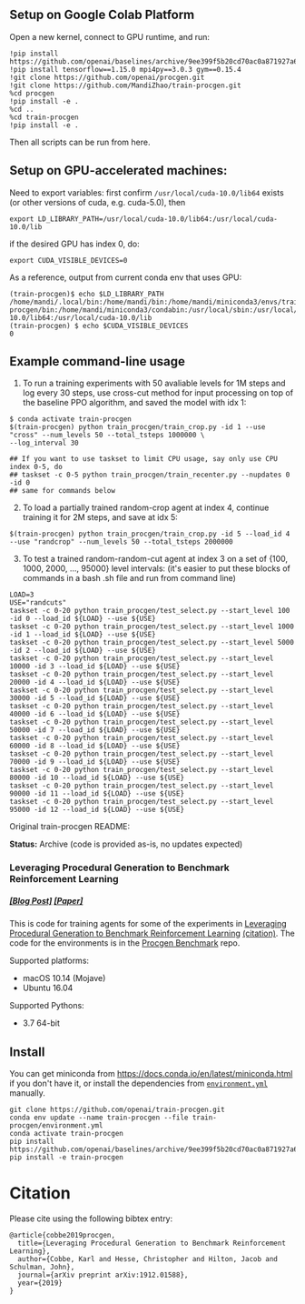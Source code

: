 ## Setup on Google Colab Platform
Open a new kernel, connect to GPU runtime, and run:
```
!pip install https://github.com/openai/baselines/archive/9ee399f5b20cd70ac0a871927a6cf043b478193f.zip
!pip install tensorflow==1.15.0 mpi4py==3.0.3 gym==0.15.4 
!git clone https://github.com/openai/procgen.git
!git clone https://github.com/MandiZhao/train-procgen.git
%cd procgen
!pip install -e .
%cd ..
%cd train-procgen
!pip install -e .
```
Then all scripts can be run from here. 


## Setup on GPU-accelerated machines:
Need to export variables:
first confirm `/usr/local/cuda-10.0/lib64` exists (or other versions of cuda, e.g. cuda-5.0), then
```
export LD_LIBRARY_PATH=/usr/local/cuda-10.0/lib64:/usr/local/cuda-10.0/lib
```
if the desired GPU has index 0, do: 
```
export CUDA_VISIBLE_DEVICES=0
```

As a reference, output from current conda env that uses GPU:
```
(train-procgen)$ echo $LD_LIBRARY_PATH
/home/mandi/.local/bin:/home/mandi/bin:/home/mandi/miniconda3/envs/train-procgen/bin:/home/mandi/miniconda3/condabin:/usr/local/sbin:/usr/local/bin:/usr/sbin:/ussr/bin:/sbin:/bin:/usr/games:/usr/local/games:/snap/bin:/home/mandi/bin:/home/mandi/bin:/home/mandi/lib:/usr/local/cuda-10.0/lib64:/usr/local/cuda-10.0/lib
(train-procgen) $ echo $CUDA_VISIBLE_DEVICES 
0
```

## Example command-line usage 
1. To run a training experiments with 50 avaliable levels for 1M steps and log every 30 steps, use cross-cut method for input processing on top of the baseline PPO algorithm, and saved the model with idx 1:
```
$ conda activate train-procgen
$(train-procgen) python train_procgen/train_crop.py -id 1 --use "cross" --num_levels 50 --total_tsteps 1000000 \
--log_interval 30

## If you want to use taskset to limit CPU usage, say only use CPU index 0-5, do
## taskset -c 0-5 python train_procgen/train_recenter.py --nupdates 0 -id 0
## same for commands below
```
2. To load a partially trained random-crop agent at index 4, continue training it for 2M steps, and save at idx 5:
```
$(train-procgen) python train_procgen/train_crop.py -id 5 --load_id 4 --use "randcrop" --num_levels 50 --total_tsteps 2000000 
```

3. To test a trained random-random-cut agent at index 3 on a set of {100, 1000, 2000, ..., 95000} level intervals:
(it's easier to put these blocks of commands in a bash .sh file and run from command line)

```
LOAD=3
USE="randcuts"
taskset -c 0-20 python train_procgen/test_select.py --start_level 100 -id 0 --load_id ${LOAD} --use ${USE}
taskset -c 0-20 python train_procgen/test_select.py --start_level 1000 -id 1 --load_id ${LOAD} --use ${USE}
taskset -c 0-20 python train_procgen/test_select.py --start_level 5000 -id 2 --load_id ${LOAD} --use ${USE}
taskset -c 0-20 python train_procgen/test_select.py --start_level 10000 -id 3 --load_id ${LOAD} --use ${USE}
taskset -c 0-20 python train_procgen/test_select.py --start_level 20000 -id 4 --load_id ${LOAD} --use ${USE}
taskset -c 0-20 python train_procgen/test_select.py --start_level 30000 -id 5 --load_id ${LOAD} --use ${USE}
taskset -c 0-20 python train_procgen/test_select.py --start_level 40000 -id 6 --load_id ${LOAD} --use ${USE}
taskset -c 0-20 python train_procgen/test_select.py --start_level 50000 -id 7 --load_id ${LOAD} --use ${USE}
taskset -c 0-20 python train_procgen/test_select.py --start_level 60000 -id 8 --load_id ${LOAD} --use ${USE}
taskset -c 0-20 python train_procgen/test_select.py --start_level 70000 -id 9 --load_id ${LOAD} --use ${USE}
taskset -c 0-20 python train_procgen/test_select.py --start_level 80000 -id 10 --load_id ${LOAD} --use ${USE}
taskset -c 0-20 python train_procgen/test_select.py --start_level 90000 -id 11 --load_id ${LOAD} --use ${USE}
taskset -c 0-20 python train_procgen/test_select.py --start_level 95000 -id 12 --load_id ${LOAD} --use ${USE}

```



Original train-procgen README:

**Status:** Archive (code is provided as-is, no updates expected)

### Leveraging Procedural Generation to Benchmark Reinforcement Learning

##### [[Blog Post]](https://openai.com/blog/procgen-benchmark/) [[Paper]](https://arxiv.org/abs/1912.01588)

This is code for training agents for some of the experiments in [Leveraging Procedural Generation to Benchmark Reinforcement Learning](https://cdn.openai.com/procgen.pdf) [(citation)](#citation).  The code for the environments is in the [Procgen Benchmark](https://github.com/openai/procgen) repo.

Supported platforms:

- macOS 10.14 (Mojave)
- Ubuntu 16.04

Supported Pythons:

- 3.7 64-bit

## Install

You can get miniconda from https://docs.conda.io/en/latest/miniconda.html if you don't have it, or install the dependencies from [`environment.yml`](environment.yml) manually.

```
git clone https://github.com/openai/train-procgen.git
conda env update --name train-procgen --file train-procgen/environment.yml
conda activate train-procgen
pip install https://github.com/openai/baselines/archive/9ee399f5b20cd70ac0a871927a6cf043b478193f.zip
pip install -e train-procgen
```

# Citation

Please cite using the following bibtex entry:

```
@article{cobbe2019procgen,
  title={Leveraging Procedural Generation to Benchmark Reinforcement Learning},
  author={Cobbe, Karl and Hesse, Christopher and Hilton, Jacob and Schulman, John},
  journal={arXiv preprint arXiv:1912.01588},
  year={2019}
}
```
